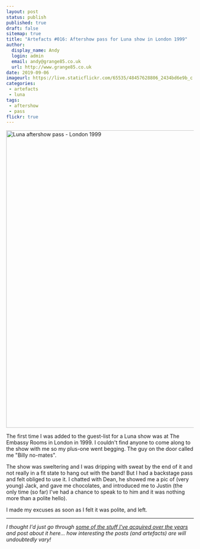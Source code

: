 ```yaml
---
layout: post
status: publish
published: true
draft: false
sitemap: true
title: "Artefacts #016: Aftershow pass for Luna show in London 1999"
author:
  display_name: Andy
  login: admin
  email: andy@grange85.co.uk
  url: http://www.grange85.co.uk
date: 2019-09-06
imageurl: https://live.staticflickr.com/65535/48457628806_2434bd6e9b_c.jpg
categories:
 - artefacts
 - luna
tags:
 - aftershow
 - pass
flickr: true
---
```

<a data-flickr-embed="true"  href="https://www.flickr.com/photos/grange85/48457628806/in/dateposted/" title="Luna aftershow pass - London 1999"><img src="https://live.staticflickr.com/65535/48457628806_2434bd6e9b_c.jpg" width="800" height="800" alt="Luna aftershow pass - London 1999"></a>

The first time I was added to the guest-list for a Luna show was at The Embassy Rooms in London in 1999. I couldn't find anyone to come along to the show with me so my plus-one went begging. The guy on the door called me "Billy no-mates".

The show was sweltering and I was dripping with sweat by the end of it and not really in a fit state to hang out with the band! But I had a backstage pass and felt obliged to use it. I chatted with Dean, he showed me a pic of (very young) Jack, and gave me chocolates, and introduced me to Justin (the only time (so far) I've had a chance to speak to to him and it was nothing more than a polite hello).

I made my excuses as soon as I felt it was polite, and left.

---

_I thought I'd just go through [some of the stuff I've acquired over the years](/category/artefacts/) and post about it here... how interesting the posts (and artefacts) are will undoubtedly vary!_
